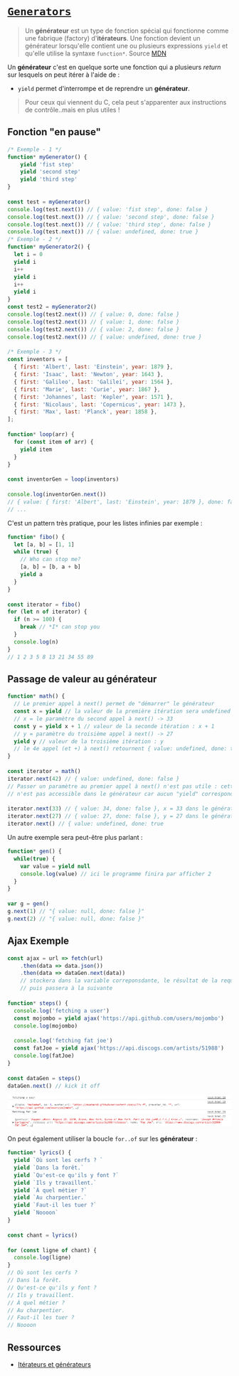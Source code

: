 # [`Generators`](https://developer.mozilla.org/fr/docs/Web/JavaScript/Guide/iterateurs_et_generateurs#Générateurs)

>Un **générateur** est un type de fonction spécial qui fonctionne comme une fabrique (factory) d'**itérateurs**. Une fonction devient un générateur lorsqu'elle contient une ou plusieurs expressions `yield` et qu'elle utilise la syntaxe `function*`. Source [MDN](https://developer.mozilla.org/fr/docs/Web/JavaScript/Guide/iterateurs_et_generateurs#Générateurs)

Un **générateur** c'est en quelque sorte une fonction qui a plusieurs *return* sur lesquels on peut itérer à l'aide de :
- `yield` permet d'interrompe et de reprendre un **générateur**.

> Pour ceux qui viennent du C, cela peut s'apparenter aux instructions de contrôle..mais en plus utiles !

## Fonction "en pause"
```js
/* Exemple - 1 */
function* myGenerator() {
    yield 'fist step'
    yield 'second step'
    yield 'third step'
}

const test = myGenerator()
console.log(test.next()) // { value: 'fist step', done: false }
console.log(test.next()) // { value: 'second step', done: false }
console.log(test.next()) // { value: 'third step', done: false }
console.log(test.next()) // { value: undefined, done: true }
/* Exemple - 2 */
function* myGenerator2() {
  let i = 0
  yield i
  i++
  yield i
  i++
  yield i
}
const test2 = myGenerator2()
console.log(test2.next()) // { value: 0, done: false }
console.log(test2.next()) // { value: 1, done: false }
console.log(test2.next()) // { value: 2, done: false }
console.log(test2.next()) // { value: undefined, done: true }

/* Exemple - 3 */
const inventors = [
  { first: 'Albert', last: 'Einstein', year: 1879 },
  { first: 'Isaac', last: 'Newton', year: 1643 },
  { first: 'Galileo', last: 'Galilei', year: 1564 },
  { first: 'Marie', last: 'Curie', year: 1867 },
  { first: 'Johannes', last: 'Kepler', year: 1571 },
  { first: 'Nicolaus', last: 'Copernicus', year: 1473 },
  { first: 'Max', last: 'Planck', year: 1858 },
];

function* loop(arr) {
  for (const item of arr) {
    yield item
  }
}

const inventorGen = loop(inventors)

console.log(inventorGen.next()) 
// { value: { first: 'Albert', last: 'Einstein', year: 1879 }, done: false }
// ...
```

C'est un pattern très pratique, pour les listes infinies par exemple :

```js
function* fibo() {
  let [a, b] = [1, 1]
  while (true) {
    // Who can stop me?
    [a, b] = [b, a + b]
    yield a
  }
}

const iterator = fibo()
for (let n of iterator) {
  if (n >= 100) {
    break // *I* can stop you
  }
  console.log(n)
}
// 1 2 3 5 8 13 21 34 55 89
```


## Passage de valeur au générateur

```js
function* math() {
  // Le premier appel à next() permet de "démarrer" le générateur
  const x = yield // la valeur de la première itération sera undefined
  // x = le paramètre du second appel à next() -> 33
  const y = yield x + 1 // valeur de la seconde itération : x + 1
  // y = paramètre du troisième appel à next() -> 27
  yield y // valeur de la troisième itération : y
  // le 4e appel (et +) à next() retournent { value: undefined, done: true }
}

const iterator = math()
iterator.next(42) // { value: undefined, done: false }
// Passer un paramètre au premier appel à next() n'est pas utile : cette valeur
// n'est pas accessible dans le générateur car aucun "yield" correspondant

iterator.next(33) // { value: 34, done: false }, x = 33 dans le générateur
iterator.next(27) // { value: 27, done: false }, y = 27 dans le générateur
iterator.next() // { value: undefined, done: true 
```

Un autre exemple sera peut-être plus parlant :
```js
function* gen() {
  while(true) {
    var value = yield null
    console.log(value) // ici le programme finira par afficher 2
  }
}

var g = gen()
g.next(1) // "{ value: null, done: false }"
g.next(2) // "{ value: null, done: false }"
```

## Ajax Exemple

```js
const ajax = url => fetch(url)
    .then(data => data.json())
    .then(data => dataGen.next(data)) 
    // stockera dans la variable correponsdante, le résultat de la requête
    // puis passera à la suivante

function* steps() {
  console.log('fetching a user')
  const mojombo = yield ajax('https://api.github.com/users/mojombo')
  console.log(mojombo)

  console.log('fetching fat joe')
  const fatJoe = yield ajax('https://api.discogs.com/artists/51988')
  console.log(fatJoe)
}

const dataGen = steps()
dataGen.next() // kick it off
```

![result-ajax](result.png)

On peut également utiliser la boucle `for..of` sur les **générateur** :

```js
function* lyrics() {
  yield `Où sont les cerfs ? ` 
  yield `Dans la forêt.` 
  yield `Qu'est-ce qu'ils y font ?` 
  yield `Ils y travaillent.` 
  yield `À quel métier ?` 
  yield `Au charpentier.` 
  yield `Faut-il les tuer ?` 
  yield `Noooon` 
}

const chant = lyrics()

for (const ligne of chant) {
  console.log(ligne)
}
// Où sont les cerfs ? 
// Dans la forêt.
// Qu'est-ce qu'ils y font ?
// Ils y travaillent.
// À quel métier ?
// Au charpentier.
// Faut-il les tuer ?
// Noooon
```

## Ressources

- [Itérateurs et générateurs](http://putaindecode.io/fr/articles/js/es2015/generators/)